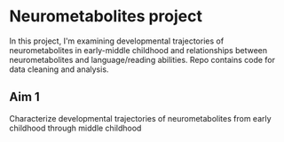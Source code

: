 # Neurometabolites project
In this project, I'm examining developmental trajectories of neurometabolites in early-middle childhood and relationships between neurometabolites and language/reading abilities.
Repo contains code for data cleaning and analysis.

## Aim 1
Characterize developmental trajectories of neurometabolites from early childhood through middle childhood

